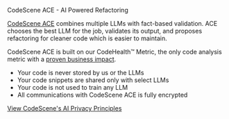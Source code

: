 CodeScene ACE - AI Powered Refactoring

[CodeScene ACE](https://codescene.com/product/ai-coding) combines multiple LLMs with fact-based validation.
ACE chooses the best LLM for the job, validates its output, and proposes refactoring for cleaner code which is easier
to maintain.

CodeScene ACE is built on our CodeHealth™ Metric, the only code analysis metric with
a [proven business impact](https://codescene.com/hubfs/web_docs/Business-impact-of-code-quality.pdf?utm_campaign=AICoding&utm_source=IDE&utm_medium=extension&utm_content=code-red).

- Your code is never stored by us or the LLMs
- Your code snippets are shared only with select LLMs
- Your code is not used to train any LLM
- All communications with CodeScene ACE is fully encrypted

[View CodeScene's AI Privacy Principles](https://codescene.com/product/ace/principles)
